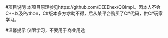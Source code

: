 #项目说明
本项目原理参见https://github.com/EEEEhex/QQImpl。因本人不会C++以及Python，C#版本多方求助不得，后从某平台购买了C#代码，供C#玩家学习。

#温馨提示
仅限学习，不要用于商业用途
